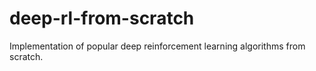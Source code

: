 # deep-rl-from-scratch
Implementation of popular deep reinforcement learning algorithms from scratch.
